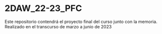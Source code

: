# 2DAW_22-23_PFC
Este repositorio contendrá el proyecto final del curso junto con la memoria. Realizado en el transcurso de marzo a junio de 2023
